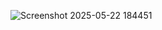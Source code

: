 ![Screenshot 2025-05-22 184451](https://github.com/user-attachments/assets/97e44093-1bbe-42e3-b22e-5d15e0859688)
